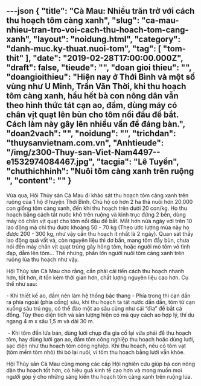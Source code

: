 ---json
{
    "title": "Cà Mau: Nhiều trăn trở với cách thu hoạch tôm càng xanh",
    "slug": "ca-mau-nhieu-tran-tro-voi-cach-thu-hoach-tom-cang-xanh",
    "layout": "noidung.html",
    "category": "danh-muc.ky-thuat.nuoi-tom",
    "tag": [
        "tom-thit"
    ],
    "date": "2019-02-28T17:00:00.000Z",
    "draft": false,
    "tieude": "",
    "doan gioi thieu": "",
    "doangioithieu": "Hiện nay ở Thới Bình và một số vùng như U Minh, Trần Văn Thời, khi thu hoạch tôm càng xanh, hầu hết bà con nông dân vẫn theo hình thức tát cạn ao, đầm, dùng máy có chân vịt quạt lên bùn cho tôm nổi đầu để bắt. Cách làm này gây lên nhiều vấn đề đáng bàn.",
    "doan2vach": "",
    "noidung": "",
    "trichdan": "thuysanvietnam.com.vn",
    "Anhtieude": "/img/z300-Thuy-san-Viet-Nam4497--e1532974084467.jpg",
    "tacgia": "Lê Tuyến",
    "chuthichhinh": "Nuôi tôm càng xanh trên ruộng ",
    "__content__": ""
}
---
<p>Vừa qua, Hội Thủy sản C&agrave; Mau đi khảo s&aacute;t thu hoạch t&ocirc;m c&agrave;ng xanh tr&ecirc;n ruộng của 1 hộ ở huyện Thới B&igrave;nh. Chủ hộ c&oacute; hơn 2 ha thả nu&ocirc;i hơn 20.000 con giống t&ocirc;m c&agrave;ng xanh, đến khi thu hoạch tr&ecirc;n dưới 20 con/kg. Họ thu hoạch bằng c&aacute;ch t&aacute;t nước kh&ocirc; tr&ecirc;n ruộng v&agrave; kinh trục đứng 2 b&ecirc;n, d&ugrave;ng m&aacute;y c&oacute; ch&acirc;n vịt quạt cho t&ocirc;m nổi đầu để bắt. Mất hơn nửa ng&agrave;y với tr&ecirc;n 10 lao động m&agrave; chỉ thu được khoảng 50 - 70 kg (Theo ước lượng m&ugrave;a n&agrave;y họ được 200 - 300 kg, như vậy cần thu hoạch &iacute;t nhất l&agrave; 2 ng&agrave;y). Quan s&aacute;t thấy lao động qu&aacute; vất vả, c&ograve;n nguy&ecirc;n liệu th&igrave; dơ bẩn, mang t&ocirc;m đầy b&ugrave;n, chưa n&oacute;i đến m&aacute;y ch&acirc;n vịt quạt tr&uacute;ng g&acirc;y hỏng t&ocirc;m, hoặc người m&ograve; t&ocirc;m v&ocirc; t&igrave;nh đạp, dẫm l&ecirc;n t&ocirc;m... Thế nhưng, phần lớn người nu&ocirc;i t&ocirc;m c&agrave;ng xanh tr&ecirc;n ruộng l&uacute;a thu hoạch như vậy.</p>

<p>Hội Thủy sản C&agrave; Mau cho rằng, cần phải cải tiến c&aacute;ch thu hoạch nhanh hơn, tốt hơn, &iacute;t tốn k&eacute;m thời gian hơn, chất lượng nguy&ecirc;n liệu cao hơn. Cụ thể như sau:</p>

<p>- Khi thiết kế ao, đầm n&ecirc;n l&agrave;m hệ thống bậc thang - Ph&iacute;a trong th&igrave; cạn dần ra ph&iacute;a ngo&agrave;i (ph&iacute;a cống) s&acirc;u, khi thu hoạch ta t&aacute;t nước dần dần, t&ocirc;m từ cạn xuống s&acirc;u tr&uacute; ngụ, c&oacute; thể đ&agrave;o một ao s&acirc;u cũng như c&aacute;i &ldquo;đ&igrave;a&rdquo; để bắt c&aacute; đồng. T&ugrave;y theo diện t&iacute;ch v&agrave; sản lượng hiện c&oacute; m&agrave; quy c&aacute;ch ao hợp l&yacute;, th&iacute; du ngang 4 m x s&acirc;u 1,5 m v&agrave; d&agrave;i 30 m.</p>

<p>&nbsp;- Khi t&ocirc;m đến lứa b&aacute;n, d&ugrave;ng lưới chụp đ&igrave;a gia cố lại vừa phải để thu hoạch t&ocirc;m, hay d&ugrave;ng lưới gạn ao, đầm t&ocirc;m c&ocirc;ng nghiệp thu hoạch hoặc d&ugrave;ng lưới, sạc điện như thu hoạch t&ocirc;m c&ocirc;ng nghiệp. Khi thu hoạch, nếu c&oacute; t&ocirc;m vạt (t&ocirc;m mềm t&ocirc;m nhỏ) th&igrave; bỏ lại nu&ocirc;i, v&igrave; t&ocirc;m thu hoạch bằng lưới vẫn khỏe.</p>

<p>Hội Thủy sản C&agrave; Mau cũng mong c&aacute;c cấp Hội nghi&ecirc;n cứu gi&uacute;p b&agrave; con n&ocirc;ng d&acirc;n thu hoạch tốt hơn, c&oacute; hiệu quả kinh tế cao hơn v&agrave; mong muốn mọi người g&oacute;p &yacute; cho những s&aacute;ng kiến thu hoạch t&ocirc;m c&agrave;ng xanh tr&ecirc;n ruộng l&uacute;a.</p>
